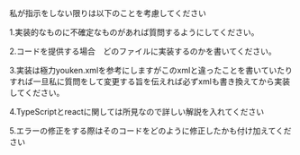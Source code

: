 私が指示をしない限りは以下のことを考慮してください

1.実装的なものに不確定なものがあれば質問するようにしてください。

2.コードを提供する場合　どのファイルに実装するのかを書いてください。

3.実装は極力youken.xmlを参考にしますがこのxmlと違ったことを書いていたりすれば一旦私に質問をして変更する旨を伝えれば必ずxmlも書き換えてから実装してください。

4.TypeScriptとreactに関しては所見なので詳しい解説を入れてください

5.エラーの修正をする際はそのコードをどのように修正したかも付け加えてください
